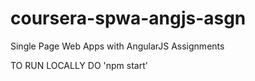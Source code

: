 # coursera-spwa-angjs-asgn
Single Page Web Apps with AngularJS Assignments

TO RUN LOCALLY DO 'npm start'
